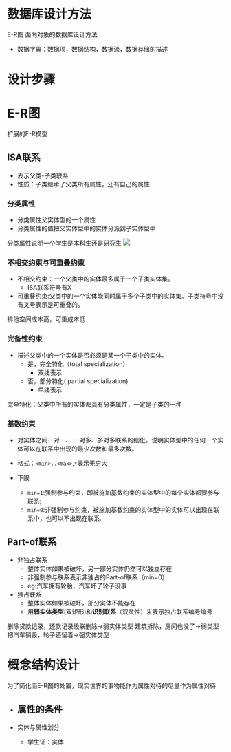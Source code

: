 # 数据库设计方法

E-R图
面向对象的数据库设计方法

- 数据字典：数据项，数据结构，数据流，数据存储的描述

# 设计步骤


# E-R图


扩展的E-R模型
## ISA联系
- 表示父类-子类联系
- 性质：子类继承了父类所有属性，还有自己的属性

### 分类属性

- 分类属性父实体型的一个属性
- 分类属性的值把父实体型中的实体分派到子实体型中

分类属性说明一个学生是本科生还是研究生
![](https://chillcharlie-img.oss-cn-hangzhou.aliyuncs.com/imgae/2023/04/11/8c044ccb1c90e31c7eefc8b0750750e7_202304111444272.png)
### 不相交约束与可重叠约束

- 不相交约束：一个父类中的实体最多属于一个子类实体集。
	- ISA联系符号有X
- 可重叠约束:父类中的一个实体能同时属于多个子类中的实体集。子类符号中没有叉号表示是可重叠的。


排他空间成本高，可重成本低

### 完备性约束

- 描述父类中的一个实体是否必须是某一个子类中的实体。
	- 是，完全特化（total specialization）
		- 双线表示
	- 否，部分特化( partial specialization)
		- 单线表示

完全特化：父类中所有的实体都具有分类属性，一定是子类的一种


### 基数约束

- 对实体之间一对一、 一对多、多对多联系的细化。说明实体型中的任何一个实体可以在联系中出现的最少次数和最多次数。
- 格式：`<min>..<max>`,`*`表示无穷大

- 下限
	- `min=1`:强制参与约束，即被施加基数约束的实体型中的每个实体都要参与联系;
	- `min=0`:非强制参与约束，被施加基数约束的实体型中的实体可以出现在联系中，也可以不出现在联系.


## Part-of联系

- 非独占联系
	- 整体实体如果被破坏，另一部分实体仍然可以独立存在
	- 非强制参与联系表示非独占的Part-of联系（min=0）
	- eg:汽车拥有轮胎，汽车坏了轮子没事
- 独占联系
	- 整体实体如果被破坏，部分实体不能存在
	- 用**弱实体类型**(双矩形)和**识别联系**（双灵性）来表示独占联系编号编号

删除贷款记录，还款记录级联删除->弱实体类型
建筑拆除，房间也没了->弱类型
把汽车销毁，轮子还留着->强实体类型

# 概念结构设计

为了简化而E-R图的处置，现实世界的事物能作为属性对待的尽量作为属性对待

- 属性的条件
	- 

- 实体与属性划分
	- 学生证：实体